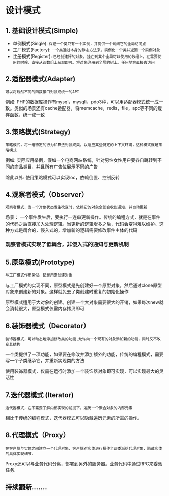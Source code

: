 # 设计模式
## 1. 基础设计模式(Simple)
- 单例模式(Single): ``保证一个类只有一个实例，并提供一个访问它的全局访问点``
- 工厂模式(Factory): ``一个类通过本身的静态方法来，实例化一个类并返回一个实例对象``
- 注册模式(Register): ``已经创建好的对象，挂在到某个全局可以使用的数组上，在需要使用的时候，直接从该数组上获取即可。将对象注册到全局的树上。任何地方直接去访问``
## 2.适配器模式(Adapter)
``可以将截然不同的函数接口封装成统一的API``

例如: PHP的数据库操作有mysql，mysqli，pdo3种，可以用适配器模式统一成一致。类似的场景还有cache适配器，将memcache，redis，file，apc等不同的缓存函数，统一成一致
## 3.策略模式(Strategy)
``策略模式，将一组特定的行为和算法封装成类，以适应某些特定的上下文环境，这种模式就是策略模式``

例如: 实际应用举例，假如一个电商网站系统，针对男性女性用户要各自跳转到不同的商品类目，并且所有广告位展示不同的广告

除此以外: 使用策略模式可以实现loc，依赖倒置、控制反转
## 4.观察者模式（Observer）
``观察者模式，当一个对象状态发生改变时，依赖它的对象全部会收到通知，并自动更新``

场景： 一个事件发生后，要执行一连串更新操作。传统的编程方式，就是在事件的代码之后直接加入处理逻辑。当更新的逻辑增多之后，代码会变得难以维护。这种方式是耦合的，侵入式的，增加新的逻辑需要修改事件主体的代码

### 观察者模式实现了低耦合，非侵入式的通知与更新机制
## 5.原型模式(Prototype)
``与工厂模式作用类似，都是用来创建对象``

与工厂模式的实现不同，原型模式是先创建好一个原型对象，然后通过clone原型对象来创建新的对象。这样就免去了类创建时重复的初始化操作

原型模式适用于大对象的创建。创建一个大对象需要很大的开销，如果每次new就会消耗很大，原型模式仅需内存拷贝即可
## 6.装饰器模式（Decorator）
``装饰器模式，可以动态地添加修改类的功能,允许向一个现有的对象添加新的功能，同时又不改变其结构``

一个类提供了一项功能，如果要在修改并添加额外的功能，传统的编程模式，需要写一个子类继承它，并重新实现类的方法

使用装饰器模式，仅需在运行时添加一个装饰器对象即可实现，可以实现最大的灵活性
## 7.迭代器模式 (Iterator)
``迭代器模式，在不需要了解内部实现的前提下，遍历一个聚合对象的内部元素``

相比于传统的编程模式，迭代器模式可以隐藏遍历元素的所需的操作。
## 8.代理模式（Proxy）
``在客户端与实体之间建立一个代理对象，客户端对实体进行操作全部委派给代理对象，隐藏实体的具体实现细节.``

Proxy还可以与业务代码分离，部署到另外的服务器。业务代码中通过RPC来委派任务.
## 持续翻新.......
